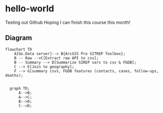# hello-world
Testing out Github
Hoping I can finish this course this month!

## Diagram
```mermaid
flowchart TD
    A[Go.Data server]--> B{ArcGIS Pro SITREP Toolbox};
    B -- Raw -->C[Extract raw API to csv];
    B -- Summary --> D[Summarize SIREP vars to csv & FGDB];
    C --> E[Join to geography];
    F --> G[summary csvs, FGDB features (contacts, cases, follow-ups, deaths);
    
```
```mermaid
  graph TD;
      A-->B;
      A-->C;
      B-->D;
      C-->D;
```
